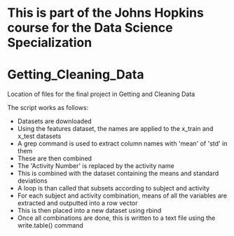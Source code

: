 # This is part of the Johns Hopkins course for the Data Science Specialization
# Getting_Cleaning_Data
Location of files for the final project in Getting and Cleaning Data


The script works as follows:

- Datasets are downloaded
- Using the features dataset, the names are applied to the x_train and x_test datasets
- A grep command is used to extract column names with 'mean' of 'std' in them
- These are then combined
- The 'Activity Number' is replaced by the activity name
- This is combined with the dataset containing the means and standard deviations
- A loop is than called that subsets according to subject and activity
- For each subject and activity combination, means of all the variables are extracted and outputted into a row vector
- This is then placed into a new dataset using rbind
- Once all combinations are done, this is written to a text file using the write.table() command
